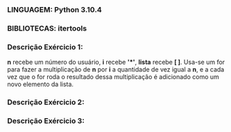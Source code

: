 ### LINGUAGEM: Python 3.10.4
### BIBLIOTECAS: itertools

### Descrição Exércicio 1:
**n** recebe um número do usuário,
**i** recebe **'*'**, 
**lista** recebe **[ ]**.
Usa-se um for para fazer a multiplicação de **n** por **i**
a quantidade de vez igual a **n**, e a cada vez que o for roda
o resultado dessa multiplicação é adicionado como um novo 
elemento da lista.

### Descrição Exércicio 2:

### Descrição Exércicio 3:

